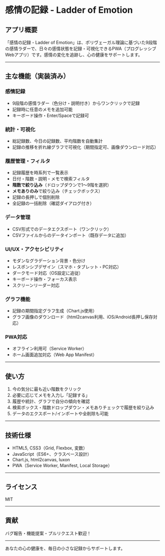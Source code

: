 # 感情の記録 - Ladder of Emotion

## アプリ概要

「感情の記録 - Ladder of Emotion」は、ポリヴェーガル理論に基づいた9段階の感情ラダーで、日々の感情状態を記録・可視化できるPWA（プログレッシブWebアプリ）です。感情の変化を追跡し、心の健康をサポートします。

---

## 主な機能（実装済み）

### 感情記録
- 9段階の感情ラダー（色分け・説明付き）からワンクリックで記録
- 記録時に任意のメモを追加可能
- キーボード操作・Enter/Spaceで記録可

### 統計・可視化
- 総記録数、今日の記録数、平均階数を自動集計
- 記録の推移を折れ線グラフで可視化（期間指定可、画像ダウンロード対応）

### 履歴管理・フィルタ
- 記録履歴を時系列で一覧表示
- 日付・階数・説明・メモで検索フィルタ
- **階数で絞り込み**（ドロップダウンで1〜9階を選択）
- **メモありのみ**で絞り込み（チェックボックス）
- 記録の長押しで個別削除
- 全記録の一括削除（確認ダイアログ付き）

### データ管理
- CSV形式でのデータエクスポート（ワンクリック）
- CSVファイルからのデータインポート（既存データに追加）

### UI/UX・アクセシビリティ
- モダンなグラデーション背景・色分け
- レスポンシブデザイン（スマホ・タブレット・PC対応）
- ダークモード対応（OS設定に追従）
- キーボード操作・フォーカス表示
- スクリーンリーダー対応

### グラフ機能
- 記録の期間指定グラフ生成（Chart.js使用）
- グラフ画像のダウンロード（html2canvas利用、iOS/Android長押し保存対応）

### PWA対応
- オフライン利用可（Service Worker）
- ホーム画面追加対応（Web App Manifest）

---

## 使い方

1. 今の気分に最も近い階数をクリック
2. 必要に応じてメモを入力し「記録する」
3. 履歴や統計、グラフで自分の傾向を確認
4. 検索ボックス・階数ドロップダウン・メモありチェックで履歴を絞り込み
5. データのエクスポート/インポートや全削除も可能

---

## 技術仕様

- HTML5, CSS3（Grid, Flexbox, 変数）
- JavaScript（ES6+、クラスベース設計）
- Chart.js, html2canvas, luxon
- PWA（Service Worker, Manifest, Local Storage）

---

## ライセンス

MIT

---

## 貢献

バグ報告・機能提案・プルリクエスト歓迎！

---

あなたの心の健康を、毎日の小さな記録からサポートします。 